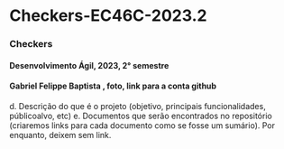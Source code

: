 # Checkers-EC46C-2023.2


### Checkers 
#### Desenvolvimento Ágil, 2023, 2° semestre
#### Gabriel Felippe Baptista , foto, link para a conta github
d. Descrição do que é o projeto (objetivo, principais funcionalidades, públicoalvo, etc)
e. Documentos que serão encontrados no repositório (criaremos links para cada
documento como se fosse um sumário). Por enquanto, deixem sem link. 

